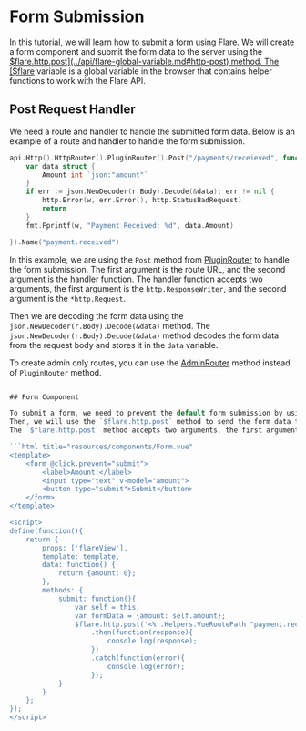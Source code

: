 # Form Submission
In this tutorial, we will learn how to submit a form using Flare. We will create a form component and submit the form data to the server using the [$flare.http.post](../api/flare-global-variable.md#http-post) method.
The [$flare](../api/flare-global-variable.md) variable is a global variable in the browser that contains helper functions to work with the Flare API.

## Post Request Handler
We need a route and handler to handle the submitted form data. Below is an example of a route and handler to handle the form submission.

```go
api.Http().HttpRouter().PluginRouter().Post("/payments/receieved", func (w http.ResponseWriter, r *http.Request) {
    var data struct {
        Amount int `json:"amount"`
    }
    if err := json.NewDecoder(r.Body).Decode(&data); err != nil {
        http.Error(w, err.Error(), http.StatusBadRequest)
        return
    }
    fmt.Fprintf(w, "Payment Received: %d", data.Amount)

}).Name("payment.received")
```

In this example, we are using the `Post` method from [PluginRouter](../api/http-router-api.md#pluginrouter) to handle the form submission. The first argument is the route URL, and the second argument is the handler function. The handler function accepts two arguments, the first argument is the `http.ResponseWriter`, and the second argument is the `*http.Request`.

Then we are decoding the form data using the `json.NewDecoder(r.Body).Decode(&data)` method. The `json.NewDecoder(r.Body).Decode(&data)` method decodes the form data from the request body and stores it in the `data` variable.

To create admin only routes, you can use the [AdminRouter](../api/http-router-api.md#adminrouter) method instead of `PluginRouter` method.
```go

## Form Component

To submit a form, we need to prevent the default form submission by using the `@click.prevent` directive on the form tag.
Then, we will use the `$flare.http.post` method to send the form data to the server.
The `$flare.http.post` method accepts two arguments, the first argument is the URL to send the form data to, and the second argument is the form data.

```html title="resources/components/Form.vue"
<template>
    <form @click.prevent="submit">
        <label>Amount:</label>
        <input type="text" v-model="amount">
        <button type="submit">Submit</button>
    </form>
</template>

<script>
define(function(){
    return {
        props: ['flareView'],
        template: template,
        data: function() {
            return {amount: 0};
        },
        methods: {
            submit: function(){
                var self = this;
                var formData = {amount: self.amount};
                $flare.http.post('<% .Helpers.VueRoutePath "payment.received" %>', formData)
                    .then(function(response){
                        console.log(response);
                    })
                    .catch(function(error){
                        console.log(error);
                    });
            }
        }
    };
});
</script>
```
